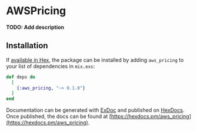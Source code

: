 # AWSPricing

**TODO: Add description**

## Installation

If [available in Hex](https://hex.pm/docs/publish), the package can be installed
by adding `aws_pricing` to your list of dependencies in `mix.exs`:

```elixir
def deps do
  [
    {:aws_pricing, "~> 0.1.0"}
  ]
end
```

Documentation can be generated with [ExDoc](https://github.com/elixir-lang/ex_doc)
and published on [HexDocs](https://hexdocs.pm). Once published, the docs can
be found at [https://hexdocs.pm/aws_pricing](https://hexdocs.pm/aws_pricing).

